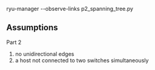 ryu-manager --observe-links p2_spanning_tree.py 

## Assumptions
Part 2
1. no unidirectional edges
2. a host not connected to two switches simultaneously